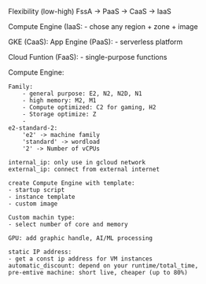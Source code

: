 Flexibility (low-high)
FssA -> PaaS -> CaaS -> IaaS

Compute Engine (IaaS:
    - chose any region + zone + image

GKE (CaaS):
App Engine (PaaS):
    - serverless platform

Cloud Funtion (FaaS):
    - single-purpose functions

Compute Engine:

    Family: 
        - general purpose: E2, N2, N2D, N1
        - high memory: M2, M1
        - Compute optimized: C2 for gaming, H2
        - Storage optimize: Z
        - 
    e2-standard-2:
        'e2' -> machine family
        'standard' -> wordload
        '2' -> Number of vCPUs

    internal_ip: only use in gcloud network
    external_ip: connect from external internet

    create Compute Engine with template:
    - startup script
    - instance template
    - custom image

    Custom machin type:
    - select number of core and memory
    
    GPU: add graphic handle, AI/ML processing
    
    static IP address:
    - get a const ip address for VM instances
    automatic_discount: depend on your runtime/total_time,
    pre-emtive machine: short live, cheaper (up to 80%) 



